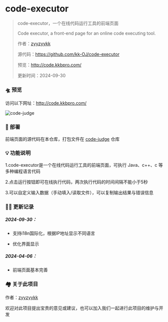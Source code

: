 # code-executor

> code-executor，一个在线代码运行工具的前端页面
>
> Code executor, a front-end page for an online code executing tool.
>
> 作者：[zyyzyykk](https://github.com/zyyzyykk/)
>
> 源代码：https://github.com/kk-OJ/code-executor
>
> 预览：http://code.kkbpro.com/
>
> 更新时间：2024-09-30

### 🛸 预览

访问以下网址：http://code.kkbpro.com/

![code-judge](https://img.kkbapps.com/judge/code-judge-1.3.png)

### 💪 部署

前端页面的源代码在本仓库，打包文件在 [code-judge](https://github.com/kk-OJ/code-judge) 仓库

### 💡 功能说明

1.code-executor是一个在线代码运行工具的前端页面，可执行 Java、c++、c 等多种编程语言代码

2.点击运行按钮即可在线执行代码，两次执行代码的时间间隔不能小于5秒

3.可以自定义输入数据（手动填入/读取文件），可以复制输出结果与错误信息

### 👨‍💻 更新记录

##### 2024-09-30：

- 支持i18n国际化，根据IP地址显示不同语言

- 优化界面显示

##### 2024-04-06：

- 前端页面基本完善

### 🏘️ 关于此项目

作者：[zyyzyykk](https://github.com/zyyzyykk/)

欢迎对此项目提出宝贵的意见或建议，也可以加入我们一起进行此项目的维护与开发